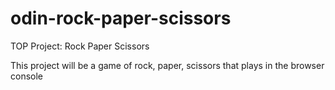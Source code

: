 # odin-rock-paper-scissors

TOP Project: Rock Paper Scissors

This project will be a game of rock, paper, scissors that plays in the browser console